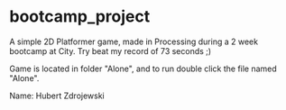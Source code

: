 # bootcamp_project
A simple 2D Platformer game, made in Processing during a 2 week bootcamp at City. Try beat my record of 73 seconds ;)

Game is located in folder "Alone", and to run double click the file named "Alone".

Name: Hubert Zdrojewski
